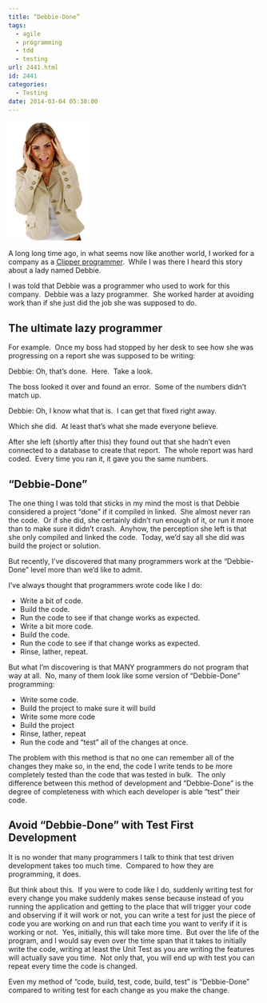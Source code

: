 ```yaml
---
title: “Debbie-Done”
tags:
  - agile
  - programming
  - tdd
  - testing
url: 2441.html
id: 2441
categories:
  - Testing
date: 2014-03-04 05:38:00
---
```


![88Tr](/uploads/2014/02/88Tr.png "88Tr")

A long long time ago, in what seems now like another world, I worked for a company as a [Clipper programmer](//en.wikipedia.org/wiki/Clipper_(programming_language)).  While I was there I heard this story about a lady named Debbie.

I was told that Debbie was a programmer who used to work for this company.  Debbie was a lazy programmer.  She worked harder at avoiding work than if she just did the job she was supposed to do.

The ultimate lazy programmer
----------------------------

For example.  Once my boss had stopped by her desk to see how she was progressing on a report she was supposed to be writing:

Debbie: Oh, that’s done.  Here.  Take a look.

The boss looked it over and found an error.  Some of the numbers didn’t match up.

Debbie: Oh, I know what that is.  I can get that fixed right away.

Which she did.  At least that’s what she made everyone believe.

After she left (shortly after this) they found out that she hadn’t even connected to a database to create that report.  The whole report was hard coded.  Every time you ran it, it gave you the same numbers.

“Debbie-Done”
-------------

The one thing I was told that sticks in my mind the most is that Debbie considered a project “done” if it compiled in linked.  She almost never ran the code.  Or if she did, she certainly didn’t run enough of it, or run it more than to make sure it didn’t crash.  Anyhow, the perception she left is that she only compiled and linked the code.  Today, we’d say all she did was build the project or solution.

But recently, I’ve discovered that many programmers work at the “Debbie-Done” level more than we’d like to admit.

I’ve always thought that programmers wrote code like I do:

*   Write a bit of code. 
*   Build the code.
*   Run the code to see if that change works as expected. 
*   Write a bit more code. 
*   Build the code.
*   Run the code to see if that change works as expected. 
*   Rinse, lather, repeat.

But what I’m discovering is that MANY programmers do not program that way at all.  No, many of them look like some version of “Debbie-Done” programming:

*   Write some code. 
*   Build the project to make sure it will build
*   Write some more code
*   Build the project
*   Rinse, lather, repeat
*   Run the code and “test” all of the changes at once.

The problem with this method is that no one can remember all of the changes they make so, in the end, the code I write tends to be more completely tested than the code that was tested in bulk.  The only difference between this method of development and “Debbie-Done” is the degree of completeness with which each developer is able “test” their code.

Avoid “Debbie-Done” with Test First Development
-----------------------------------------------

It is no wonder that many programmers I talk to think that test driven development takes too much time.  Compared to how they are programming, it does.

But think about this.  If you were to code like I do, suddenly writing test for every change you make suddenly makes sense because instead of you running the application and getting to the place that will trigger your code and observing if it will work or not, you can write a test for just the piece of code you are working on and run that each time you want to verify if it is working or not.  Yes, initially, this will take more time.  But over the life of the program, and I would say even over the time span that it takes to initially write the code, writing at least the Unit Test as you are writing the features will actually save you time.  Not only that, you will end up with test you can repeat every time the code is changed.

Even my method of “code, build, test, code, build, test” is “Debbie-Done” compared to writing test for each change as you make the change.
